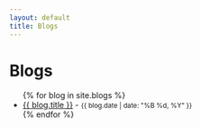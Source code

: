 ```yaml
---
layout: default
title: Blogs
---
```


# Blogs

<ul>
  {% for blog in site.blogs %}
    <div class="blog-item">
      <li>
        <a href="{{ blog.url }}" target="_blank">{{ blog.title }}</a> - <small>{{ blog.date | date: "%B %d, %Y" }}</small>
      </li>
    </div>
  {% endfor %}
</ul>